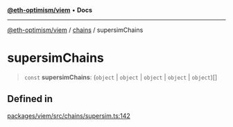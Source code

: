[**@eth-optimism/viem**](../../README.md) • **Docs**

***

[@eth-optimism/viem](../../README.md) / [chains](../README.md) / supersimChains

# supersimChains

> `const` **supersimChains**: (`object` \| `object` \| `object` \| `object` \| `object`)[]

## Defined in

[packages/viem/src/chains/supersim.ts:142](https://github.com/ethereum-optimism/ecosystem/blob/509126ba0cdf7aa275bf036a8830332f4d366781/packages/viem/src/chains/supersim.ts#L142)
